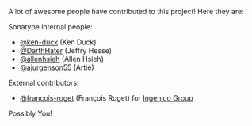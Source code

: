 A lot of awesome people have contributed to this project! Here they are:

Sonatype internal people:

- [@ken-duck](https://github.com/ken-duck/) (Ken Duck)
- [@DarthHater](https://github.com/darthhater/) (Jeffry Hesse)
- [@allenhsieh](https://github.com/allenhsieh) (Allen Hsieh)
- [@ajurgenson55](https://github.com/ajurgenson55) (Artie)

External contributors:

- [@francois-roget](https://github.com/francois-roget) (François Roget) for [Ingenico Group](https://github.com/ingenico-group)

Possibly You!
